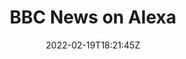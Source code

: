 ---
title: "BBC News on Alexa"
date: 2022-02-19T18:21:45Z
draft: false
type: link

thumbnail: "/img/thumbnail/voice-news.webp"
link: "https://www.bbc.co.uk/news/help-50068132"
---